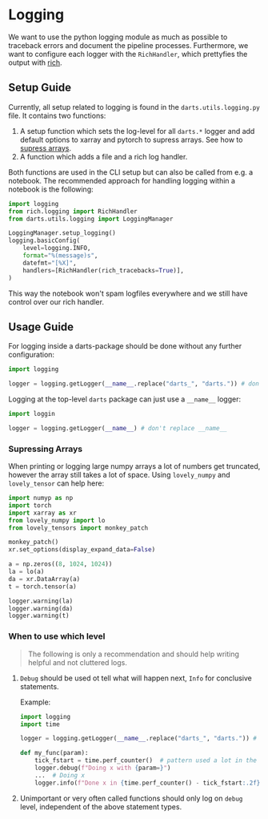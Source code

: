 # Logging

We want to use the python logging module as much as possible to traceback errors and document the pipeline processes.
Furthermore, we want to configure each logger with the `RichHandler`, which prettyfies the output with [rich](https://github.com/Textualize/rich).

## Setup Guide

Currently, all setup related to logging is found in the `darts.utils.logging.py` file.
It contains two functions:

1. A setup function which sets the log-level for all `darts.*` logger and add default options to xarray and pytorch to supress arrays. See how to [supress arrays](#supressing-arrays).
2. A function which adds a file and a rich log handler.

Both functions are used in the CLI setup but can also be called from e.g. a notebook. The recommended approach for handling logging within a notebook is the following:

```python
import logging
from rich.logging import RichHandler
from darts.utils.logging import LoggingManager

LoggingManager.setup_logging()
logging.basicConfig(
    level=logging.INFO,
    format="%(message)s",
    datefmt="[%X]",
    handlers=[RichHandler(rich_tracebacks=True)],
)
```

This way the notebook won't spam logfiles everywhere and we still have control over our rich handler.

## Usage Guide

For logging inside a darts-package should be done without any further configuration:

```py
import logging

logger = logging.getLogger(__name__.replace("darts_", "darts.")) # don't replace __name__
```

Logging at the top-level `darts` package can just use a `__name__` logger:

```py
import loggin

logger = logging.getLogger(__name__) # don't replace __name__
```

### Supressing Arrays

When printing or logging large numpy arrays a lot of numbers get truncated, however the array still takes a lot of space. Using `lovely_numpy` and `lovely_tensor` can help here:

```py
import numyp as np
import torch
import xarray as xr
from lovely_numpy import lo
from lovely_tensors import monkey_patch

monkey_patch()
xr.set_options(display_expand_data=False)

a = np.zeros((8, 1024, 1024))
la = lo(a)
da = xr.DataArray(a)
t = torch.tensor(a)

logger.warning(la)
logger.warning(da)
logger.warning(t)
```

### When to use which level

> The following is only a recommendation and should help writing helpful and not cluttered logs.

1. `Debug` should be used ot tell what will happen next, `Info` for conclusive statements.

    Example:

    ```py
    import logging
    import time

    logger = logging.getLogger(__name__.replace("darts_", "darts.")) # don't replace __name__

    def my_func(param):
        tick_fstart = time.perf_counter()  # pattern used a lot in the code is: fstart = function_start
        logger.debug(f"Doing x with {param=}")
        ...  # Doing x
        logger.info(f"Done x in {time.perf_counter() - tick_fstart:.2f}s")
    ```

2. Unimportant or very often called functions should only log on `debug` level, independent of the above statement types.
